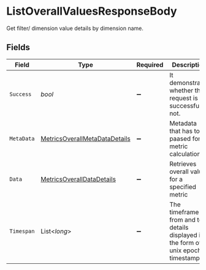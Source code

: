 # ListOverallValuesResponseBody

Get filter/ dimension value details by dimension name.


## Fields

| Field                                                                                     | Type                                                                                      | Required                                                                                  | Description                                                                               | Example                                                                                   |
| ----------------------------------------------------------------------------------------- | ----------------------------------------------------------------------------------------- | ----------------------------------------------------------------------------------------- | ----------------------------------------------------------------------------------------- | ----------------------------------------------------------------------------------------- |
| `Success`                                                                                 | *bool*                                                                                    | :heavy_minus_sign:                                                                        | It demonstrates whether the request is successful or not.                                 |                                                                                           |
| `MetaData`                                                                                | [MetricsOverallMetaDataDetails](../../Models/Components/MetricsOverallMetaDataDetails.md) | :heavy_minus_sign:                                                                        | Metadata that has to be paased for metric calculations.                                   |                                                                                           |
| `Data`                                                                                    | [MetricsOverallDataDetails](../../Models/Components/MetricsOverallDataDetails.md)         | :heavy_minus_sign:                                                                        | Retrieves overall values for a specified metric                                           |                                                                                           |
| `Timespan`                                                                                | List<*long*>                                                                              | :heavy_minus_sign:                                                                        | The timeframe from and to details displayed in the form of unix epoch timestamps.<br/>    | {<br/>"availableValue": [<br/>1610025789,<br/>1610025947<br/>]<br/>}                      |